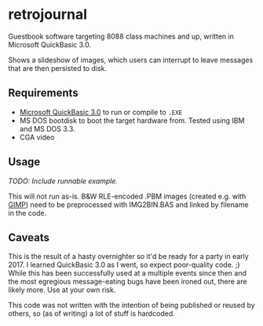 # retrojournal

Guestbook software targeting 8088 class machines and up, written in
Microsoft QuickBasic 3.0.

Shows a slideshow of images, which users can interrupt to leave
messages that are then persisted to disk.

## Requirements

*	[Microsoft QuickBasic
	3.0](https://winworldpc.com/product/quickbasic/3x) to run or compile
	to `.EXE`
*	MS DOS bootdisk to boot the target hardware from. Tested using
	IBM and MS DOS 3.3.
*	CGA video

## Usage

_TODO: Include runnable example._

This will not run as-is. B&W RLE-encoded .PBM images (created e.g. with
[GIMP](https://www.gimp.org)) need to be preprocessed with IMG2BIN.BAS
and linked by filename in the code.

## Caveats

This is the result of a hasty overnighter so it'd be ready for a party
in early 2017. I learned QuickBasic 3.0 as I went, so expect
poor-quality code. ;) While this has been successfully used at a
multiple events since then and the most egregious message-eating bugs
have been ironed out, there are likely more. Use at your own risk.

This code was not written with the intention of being published or
reused by others, so (as of writing) a lot of stuff is hardcoded.
